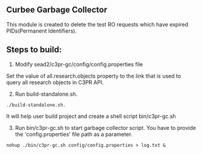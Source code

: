 Curbee Garbage Collector
---------------
This module is created to delete the test RO requests which have expired PIDs(Permanent Identifiers).

Steps to build:
---------------

1) Modify sead2/c3pr-gc/config/config.properties file

Set the value of all.research.objects property to the link that is used to query all research objects in C3PR API.

2) Run build-standalone.sh.
~~~
./build-standalone.sh.
~~~
It will help user build project and create a shell script bin/c3pr-gc.sh

3) Run bin/c3pr-gc.sh to start garbage collector script. You have to provide the 'config.properties' file path as a parameter.
~~~
nohup ./bin/c3pr-gc.sh config/config.properties > log.txt &
~~~
